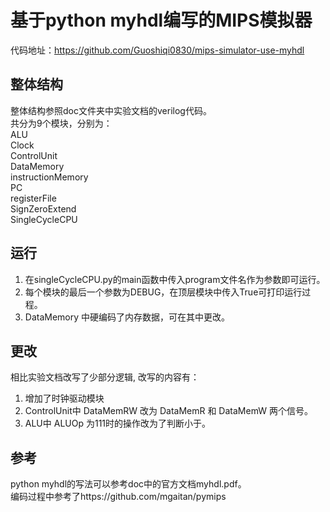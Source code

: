 # 基于python myhdl编写的MIPS模拟器

代码地址：https://github.com/Guoshiqi0830/mips-simulator-use-myhdl

## 整体结构
整体结构参照doc文件夹中实验文档的verilog代码。  
共分为9个模块，分别为：  
ALU  
Clock  
ControlUnit  
DataMemory  
instructionMemory  
PC  
registerFile  
SignZeroExtend  
SingleCycleCPU

## 运行
1. 在singleCycleCPU.py的main函数中传入program文件名作为参数即可运行。  
2. 每个模块的最后一个参数为DEBUG，在顶层模块中传入True可打印运行过程。  
3. DataMemory 中硬编码了内存数据，可在其中更改。  

## 更改
相比实验文档改写了少部分逻辑, 改写的内容有：  
1. 增加了时钟驱动模块  
2. ControlUnit中 DataMemRW 改为 DataMemR 和 DataMemW 两个信号。  
3. ALU中 ALUOp 为111时的操作改为了判断小于。  

## 参考
python myhdl的写法可以参考doc中的官方文档myhdl.pdf。   
编码过程中参考了https://github.com/mgaitan/pymips